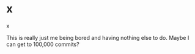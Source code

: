 # x
x

This is really just me being bored and having nothing else to do. Maybe I can get to 100,000 commits?
